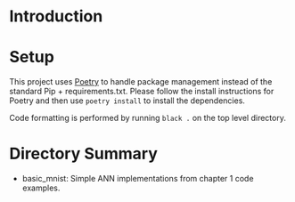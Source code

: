 # Introduction


# Setup
This project uses [Poetry](https://python-poetry.org/) to handle package management instead of the standard Pip + requirements.txt.  Please follow the install instructions for Poetry and then use `poetry install` to 
install the dependencies.  

Code formatting is performed by running `black .` on the top level directory.  

# Directory Summary
* basic_mnist: Simple ANN implementations from chapter 1 code examples.  

